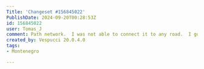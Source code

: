 ```yaml
---
Title: 'Changeset #156845022'
PublishDate: 2024-09-20T00:28:53Z
id: 156845022
user: Tomas_J
comment: Path network.  I was not able to connect it to any road.  I got there via the dry riverbed.
created_by: Vespucci 20.0.4.0
tags:
- Montenegro

---
```

